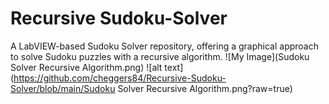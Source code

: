 # Recursive Sudoku-Solver
A LabVIEW-based Sudoku Solver repository, offering a graphical approach to solve Sudoku puzzles with a recursive algorithm.
![My Image](Sudoku Solver Recursive Algorithm.png)
![alt text](https://github.com/cheggers84/Recursive-Sudoku-Solver/blob/main/Sudoku Solver Recursive Algorithm.png?raw=true)
